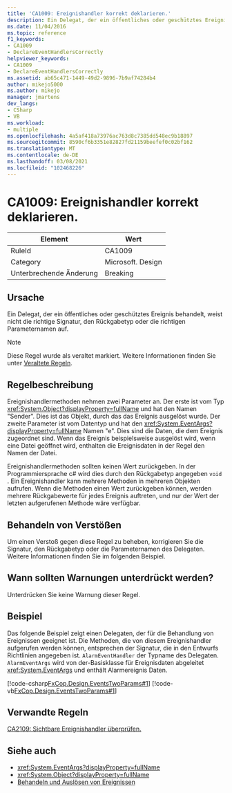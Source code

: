 ```yaml
---
title: 'CA1009: Ereignishandler korrekt deklarieren.'
description: Ein Delegat, der ein öffentliches oder geschütztes Ereignis behandelt, weist nicht die richtige Signatur, den Rückgabetyp oder die richtigen Parameternamen auf.
ms.date: 11/04/2016
ms.topic: reference
f1_keywords:
- CA1009
- DeclareEventHandlersCorrectly
helpviewer_keywords:
- CA1009
- DeclareEventHandlersCorrectly
ms.assetid: ab65c471-1449-49d2-9896-7b9af74284b4
author: mikejo5000
ms.author: mikejo
manager: jmartens
dev_langs:
- CSharp
- VB
ms.workload:
- multiple
ms.openlocfilehash: 4a5af418a73976ac763d8c7385dd548ec9b18897
ms.sourcegitcommit: 8590cf6b3351e82827fd21159beefef0c02bf162
ms.translationtype: MT
ms.contentlocale: de-DE
ms.lasthandoff: 03/08/2021
ms.locfileid: "102468226"
---
```

# <a name="ca1009-declare-event-handlers-correctly"></a>CA1009: Ereignishandler korrekt deklarieren.

|Element|Wert|
|-|-|
|RuleId|CA1009|
|Category|Microsoft. Design|
|Unterbrechende Änderung|Breaking|

## <a name="cause"></a>Ursache
Ein Delegat, der ein öffentliches oder geschütztes Ereignis behandelt, weist nicht die richtige Signatur, den Rückgabetyp oder die richtigen Parameternamen auf.

> [!NOTE]
> Diese Regel wurde als veraltet markiert. Weitere Informationen finden Sie unter [Veraltete Regeln](fxcop-unported-deprecated-rules.md).

## <a name="rule-description"></a>Regelbeschreibung
Ereignishandlermethoden nehmen zwei Parameter an. Der erste ist vom Typ <xref:System.Object?displayProperty=fullName> und hat den Namen "Sender". Dies ist das Objekt, durch das das Ereignis ausgelöst wurde. Der zweite Parameter ist vom Datentyp und hat den <xref:System.EventArgs?displayProperty=fullName> Namen "e". Dies sind die Daten, die dem Ereignis zugeordnet sind. Wenn das Ereignis beispielsweise ausgelöst wird, wenn eine Datei geöffnet wird, enthalten die Ereignisdaten in der Regel den Namen der Datei.

Ereignishandlermethoden sollten keinen Wert zurückgeben. In der Programmiersprache c# wird dies durch den Rückgabetyp angegeben `void` . Ein Ereignishandler kann mehrere Methoden in mehreren Objekten aufrufen. Wenn die Methoden einen Wert zurückgeben können, werden mehrere Rückgabewerte für jedes Ereignis auftreten, und nur der Wert der letzten aufgerufenen Methode wäre verfügbar.

## <a name="how-to-fix-violations"></a>Behandeln von Verstößen
Um einen Verstoß gegen diese Regel zu beheben, korrigieren Sie die Signatur, den Rückgabetyp oder die Parameternamen des Delegaten. Weitere Informationen finden Sie im folgenden Beispiel.

## <a name="when-to-suppress-warnings"></a>Wann sollten Warnungen unterdrückt werden?
Unterdrücken Sie keine Warnung dieser Regel.

## <a name="example"></a>Beispiel
Das folgende Beispiel zeigt einen Delegaten, der für die Behandlung von Ereignissen geeignet ist. Die Methoden, die von diesem Ereignishandler aufgerufen werden können, entsprechen der Signatur, die in den Entwurfs Richtlinien angegeben ist. `AlarmEventHandler` der Typname des Delegaten. `AlarmEventArgs` wird von der-Basisklasse für Ereignisdaten abgeleitet <xref:System.EventArgs> und enthält Alarmereignis Daten.

[!code-csharp[FxCop.Design.EventsTwoParams#1](../code-quality/codesnippet/CSharp/ca1009-declare-event-handlers-correctly_1.cs)]
[!code-vb[FxCop.Design.EventsTwoParams#1](../code-quality/codesnippet/VisualBasic/ca1009-declare-event-handlers-correctly_1.vb)]

## <a name="related-rules"></a>Verwandte Regeln
[CA2109: Sichtbare Ereignishandler überprüfen.](/dotnet/fundamentals/code-analysis/quality-rules/ca2109)

## <a name="see-also"></a>Siehe auch

- <xref:System.EventArgs?displayProperty=fullName>
- <xref:System.Object?displayProperty=fullName>
- [Behandeln und Auslösen von Ereignissen](/dotnet/standard/events/index)
